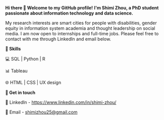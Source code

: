 **Hi there 👋 Welcome to my GitHub profile!**
**I'm Shimi Zhou, a PhD student passionate about information technology and data science.**

My research interests are smart cities for people with disabilities, gender equity in information system academia and thought leadership on social media. I am now open to internships and full-time jobs. Please feel free to contact with me through LinkedIn and email below. 

**:star2: Skills**

💻 SQL | Python | R

📊 Tableau
    
🌐 HTML | CSS | UX design


**🌟 Get in touch**

💬 LinkedIn - https://www.linkedin.com/in/shimi-zhou/

📧 Email - shimizhou25@gmail.com  

<!---
ShimiZhou/ShimiZhou is a ✨ special ✨ repository because its `README.md` (this file) appears on your GitHub profile.
You can click the Preview link to take a look at your changes.
--->
